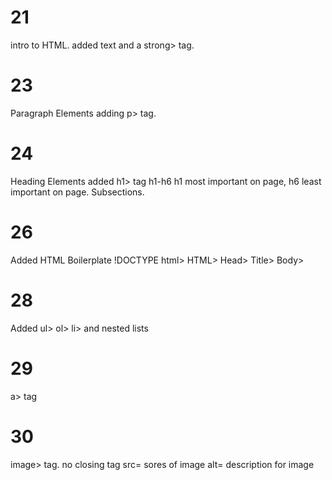 # 21 
intro to HTML.
added text and a strong> tag.

# 23
Paragraph Elements
adding p> tag.

# 24
Heading Elements
added h1> tag
h1-h6 h1 most important on page, h6 least important on page. Subsections.

# 26
Added HTML Boilerplate
!DOCTYPE html>
HTML>
Head>
Title>
Body>

# 28
Added ul> ol> li> and nested lists

# 29
a> tag

# 30 
image> tag. no closing tag
src= sores of image
alt= description for image


